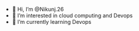 - 👋 Hi, I’m @Nikunj.26
- 👀 I’m interested in cloud computing and Devops
- 🌱 I’m currently learning Devops

<!---
GenralNick/GenralNick is a ✨ special ✨ repository because its `README.md` (this file) appears on your GitHub profile.
You can click the Preview link to take a look at your changes.
--->
